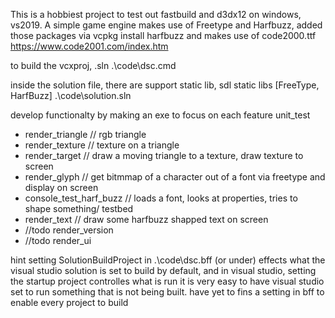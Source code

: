 <!-- https://github.com/darsaveli/Readme-Markdown-Syntax -->

This is a hobbiest project to test out fastbuild and d3dx12 on windows, vs2019. A simple game engine
makes use of Freetype and Harfbuzz, added those packages via 
    vcpkg install harfbuzz
and makes use of code2000.ttf  <https://www.code2001.com/index.htm>


to build the vcxproj, .sln
    .\code\dsc.cmd

inside the solution file, there are support static lib, sdl static libs [FreeType, HarfBuzz]
    .\code\solution.sln

develop functionalty by making an exe to focus on each feature
unit_test
* render_triangle // rgb triangle
* render_texture // texture on a triangle
* render_target // draw a moving triangle to a texture, draw texture to screen
* render_glyph // get bitmmap of a character out of a font via freetype and display on screen
* console_test_harf_buzz // loads a font, looks at properties, tries to shape something/ testbed
* render_text // draw some harfbuzz shapped text on screen
* //todo render_version
* //todo render_ui

hint
setting SolutionBuildProject in .\code\dsc.bff (or under) effects what the visual studio solution is set to build by default, and in visual studio, setting the startup project controlles what is run
it is very easy to have visual studio set to run something that is not being built. have yet to fins a setting in bff to enable every project to build
